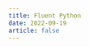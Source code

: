 ```yaml
---
title: Fluent Python
date: 2022-09-19
article: false
---
```


<PDF url="https://www.deadly-exception.icu:7779/pdf/python/Python%20Cookbook.pdf" height="880px"/>

